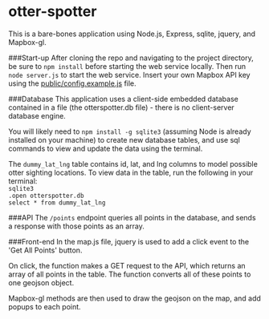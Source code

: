 # otter-spotter

This is a bare-bones application using Node.js, Express, sqlite, jquery, and Mapbox-gl.

###Start-up
After cloning the repo and navigating to the project directory, be sure to `npm install` before starting the web service locally. Then run `node server.js` to start the web service. Insert your own Mapbox API key using the [public/config.example.js](./public/config.example.js) file.

###Database
This application uses a client-side embedded database contained in a file (the otterspotter.db file) - there is no client-server database engine.

You will likely need to `npm install -g sqlite3` (assuming Node is already installed on your machine) to create new database tables, and use sql commands to view and update the data using the terminal. 

The `dummy_lat_lng` table contains id, lat, and lng columns to model possible otter sighting locations. To view data in the table, run the following in your terminal:  
`sqlite3`  
`.open otterspotter.db`  
`select * from dummy_lat_lng`  

###API
The `/points` endpoint queries all points in the database, and sends a response with those points as an array.

###Front-end
In the map.js file, jquery is used to add a click event to the 'Get All Points' button. 

On click, the function makes a GET request to the API, which returns an array of all points in the table. The function converts all of these points to one geojson object.

Mapbox-gl methods are then used to draw the geojson on the map, and add popups to each point.

